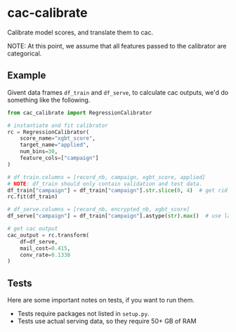 # cac-calibrate
Calibrate model scores, and translate them to cac.

NOTE: At this point, we assume that all features passed to the calibrator are categorical.

## Example
Givent data frames `df_train` and `df_serve`, to calculate cac outputs, we'd do something like the following.
```python
from cac_calibrate import RegressionCalibrator

# instantiate and fit calibrator
rc = RegressionCalibrator(
    score_name="xgbt_score",
    target_name="applied",
    num_bins=30,
    feature_cols=["campaign"]
)

# df_train.columns = [record_nb, campaign, xgbt_score, applied]
# NOTE: df_train should only contain validation and test data.
df_train["campaign"] = df_train["campaign"].str.slice(0, 4)  # get rid of A, B, ... suffixes
rc.fit(df_train)

# df_serve.columns = [record_nb, encrypted_nb, xgbt_score]
df_serve["campaign"] = df_train["campaign"].astype(str).max()  # use latest campaign as feature

# get cac output
cac_output = rc.transform(
    df=df_serve,
    mail_cost=0.415,
    conv_rate=0.1338
)
```

## Tests
Here are some important notes on tests, if you want to run them.
* Tests require packages not listed in `setup.py`.
* Tests use actual serving data, so they require 50+ GB of RAM